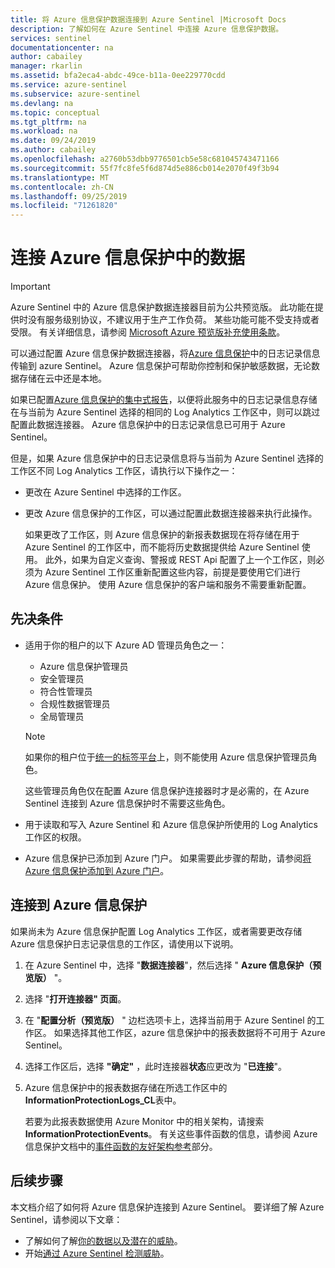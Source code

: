```yaml
---
title: 将 Azure 信息保护数据连接到 Azure Sentinel |Microsoft Docs
description: 了解如何在 Azure Sentinel 中连接 Azure 信息保护数据。
services: sentinel
documentationcenter: na
author: cabailey
manager: rkarlin
ms.assetid: bfa2eca4-abdc-49ce-b11a-0ee229770cdd
ms.service: azure-sentinel
ms.subservice: azure-sentinel
ms.devlang: na
ms.topic: conceptual
ms.tgt_pltfrm: na
ms.workload: na
ms.date: 09/24/2019
ms.author: cabailey
ms.openlocfilehash: a2760b53dbb9776501cb5e58c681045743471166
ms.sourcegitcommit: 55f7fc8fe5f6d874d5e886cb014e2070f49f3b94
ms.translationtype: MT
ms.contentlocale: zh-CN
ms.lasthandoff: 09/25/2019
ms.locfileid: "71261820"
---
```

# <a name="connect-data-from-azure-information-protection"></a>连接 Azure 信息保护中的数据

> [!IMPORTANT]
> Azure Sentinel 中的 Azure 信息保护数据连接器目前为公共预览版。
> 此功能在提供时没有服务级别协议，不建议用于生产工作负荷。 某些功能可能不受支持或者受限。 有关详细信息，请参阅 [Microsoft Azure 预览版补充使用条款](https://azure.microsoft.com/support/legal/preview-supplemental-terms/)。

可以通过配置 Azure 信息保护数据连接器，将[Azure 信息保护](https://azure.microsoft.com/services/information-protection/)中的日志记录信息传输到 azure Sentinel。 Azure 信息保护可帮助你控制和保护敏感数据，无论数据存储在云中还是本地。

如果已配置[Azure 信息保护的集中式报告](https://docs.microsoft.com/azure/information-protection/reports-aip)，以便将此服务中的日志记录信息存储在与当前为 Azure Sentinel 选择的相同的 Log Analytics 工作区中，则可以跳过配置此数据连接器。 Azure 信息保护中的日志记录信息已可用于 Azure Sentinel。

但是，如果 Azure 信息保护中的日志记录信息将与当前为 Azure Sentinel 选择的工作区不同 Log Analytics 工作区，请执行以下操作之一：

- 更改在 Azure Sentinel 中选择的工作区。

- 更改 Azure 信息保护的工作区，可以通过配置此数据连接器来执行此操作。
    
    如果更改了工作区，则 Azure 信息保护的新报表数据现在将存储在用于 Azure Sentinel 的工作区中，而不能将历史数据提供给 Azure Sentinel 使用。 此外，如果为自定义查询、警报或 REST Api 配置了上一个工作区，则必须为 Azure Sentinel 工作区重新配置这些内容，前提是要使用它们进行 Azure 信息保护。 使用 Azure 信息保护的客户端和服务不需要重新配置。

## <a name="prerequisites"></a>先决条件

- 适用于你的租户的以下 Azure AD 管理员角色之一： 
    - Azure 信息保护管理员
    - 安全管理员
    - 符合性管理员
    - 合规性数据管理员
    - 全局管理员
    
    > [!NOTE]
    > 如果你的租户位于[统一的标签平台](/information-protection/faqs#how-can-i-determine-if-my-tenant-is-on-the-unified-labeling-platform)上，则不能使用 Azure 信息保护管理员角色。
    
    这些管理员角色仅在配置 Azure 信息保护连接器时才是必需的，在 Azure Sentinel 连接到 Azure 信息保护时不需要这些角色。

- 用于读取和写入 Azure Sentinel 和 Azure 信息保护所使用的 Log Analytics 工作区的权限。

- Azure 信息保护已添加到 Azure 门户。 如果需要此步骤的帮助，请参阅[将 Azure 信息保护添加到 Azure 门户](https://docs.microsoft.com/azure/information-protection/quickstart-viewpolicy#add-azure-information-protection-to-the-azure-portal)。

## <a name="connect-to-azure-information-protection"></a>连接到 Azure 信息保护

如果尚未为 Azure 信息保护配置 Log Analytics 工作区，或者需要更改存储 Azure 信息保护日志记录信息的工作区，请使用以下说明。

1. 在 Azure Sentinel 中，选择 "**数据连接器**"，然后选择 " **Azure 信息保护（预览版）** "。

2. 选择 "**打开连接器" 页面**。

3. 在 "**配置分析（预览版）** " 边栏选项卡上，选择当前用于 Azure Sentinel 的工作区。 如果选择其他工作区，azure 信息保护中的报表数据将不可用于 Azure Sentinel。

4. 选择工作区后，选择 **"确定"** ，此时连接器**状态**应更改为 "**已连接**"。

5. Azure 信息保护中的报表数据存储在所选工作区中的**InformationProtectionLogs_CL**表中。 
    
    若要为此报表数据使用 Azure Monitor 中的相关架构，请搜索**InformationProtectionEvents**。 有关这些事件函数的信息，请参阅 Azure 信息保护文档中的[事件函数的友好架构参考](https://docs.microsoft.com/azure/information-protection/reports-aip#friendly-schema-reference-for-event-functions)部分。

## <a name="next-steps"></a>后续步骤

本文档介绍了如何将 Azure 信息保护连接到 Azure Sentinel。 要详细了解 Azure Sentinel，请参阅以下文章：
- 了解如何了解[你的数据以及潜在的威胁](quickstart-get-visibility.md)。
- 开始[通过 Azure Sentinel 检测威胁](tutorial-detect-threats-built-in.md)。
